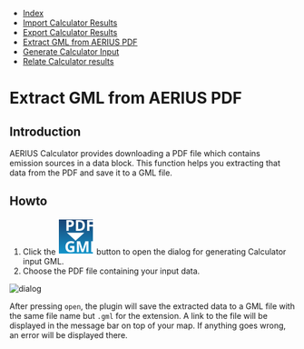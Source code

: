 * [Index](00_index.md)
* [Import Calculator Results](01_import_calc_results.md)
* [Export Calculator Results](02_export_calc_results.md)
* [Extract GML from AERIUS PDF](03_extract_gml_from_pdf.md)
* [Generate Calculator Input](04_generate_calc_input.md)
* [Relate Calculator results](05_relate_calc_results.md)

# Extract GML from AERIUS PDF

## Introduction

AERIUS Calculator provides downloading a PDF file which contains emission sources in a data block. This function helps you extracting that data from the PDF and save it to a GML file.

## Howto

1. Click the ![import button](../ImaerPlugin/icon_extract_gml_from_pdf.svg "extract gml from pdf") button to open the dialog for generating Calculator input GML.
2. Choose the PDF file containing your input data.

![dialog](img/extract_gml_from_pdf.png)

After pressing `open`, the plugin will save the extracted data to a GML file with the same file name but `.gml` for the extension. A link to the file will be displayed in the message bar on top of your map. If anything goes wrong, an error will be displayed there.
